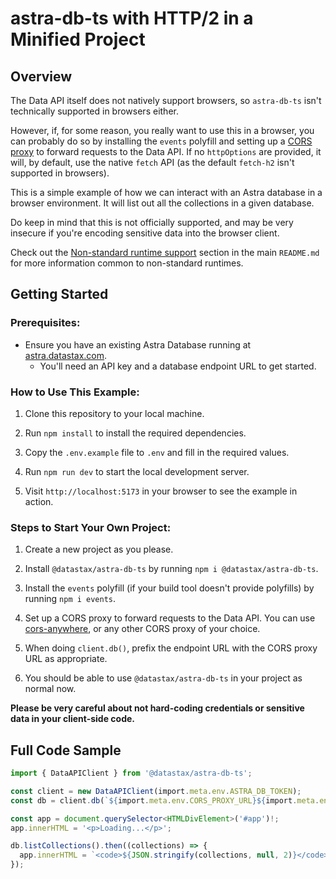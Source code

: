 # astra-db-ts with HTTP/2 in a Minified Project

## Overview

The Data API itself does not natively support browsers, so `astra-db-ts` isn't technically supported in browsers either.

However, if, for some reason, you really want to use this in a browser, you can probably do so by installing the
`events` polyfill and setting up a [CORS proxy](https://github.com/Rob--W/cors-anywhere) to forward requests to the Data API. If no `httpOptions` are
provided, it will, by default, use the native `fetch` API (as the default `fetch-h2` isn't supported in browsers).

This is a simple example of how we can interact with an Astra database in a browser environment. It will list out
all the collections in a given database.

Do keep in mind that this is not officially supported, and may be very insecure if you're encoding sensitive
data into the browser client.

Check out the [Non-standard runtime support](../../README.md#non-standard-runtime-support) section in the main `README.md` for more information common to
non-standard runtimes.

## Getting Started

### Prerequisites:

- Ensure you have an existing Astra Database running at [astra.datastax.com](https://astra.datastax.com/).
    - You'll need an API key and a database endpoint URL to get started.

### How to Use This Example:

1. Clone this repository to your local machine.

2. Run `npm install` to install the required dependencies.

3. Copy the `.env.example` file to `.env` and fill in the required values.

4. Run `npm run dev` to start the local development server.

5. Visit `http://localhost:5173` in your browser to see the example in action.

### Steps to Start Your Own Project:

1. Create a new project as you please.

2. Install `@datastax/astra-db-ts` by running `npm i @datastax/astra-db-ts`.

3. Install the `events` polyfill (if your build tool doesn't provide polyfills) by running `npm i events`. 

4. Set up a CORS proxy to forward requests to the Data API. You can use [cors-anywhere](https://github.com/Rob--W/cors-anywhere),
   or any other CORS proxy of your choice.

5. When doing `client.db()`, prefix the endpoint URL with the CORS proxy URL as appropriate.

6. You should be able to use `@datastax/astra-db-ts` in your project as normal now.

**Please be very careful about not hard-coding credentials or sensitive data in your client-side code.**

## Full Code Sample

```ts
import { DataAPIClient } from '@datastax/astra-db-ts';

const client = new DataAPIClient(import.meta.env.ASTRA_DB_TOKEN);
const db = client.db(`${import.meta.env.CORS_PROXY_URL}${import.meta.env.ASTRA_DB_ENDPOINT}`);

const app = document.querySelector<HTMLDivElement>('#app')!;
app.innerHTML = '<p>Loading...</p>';

db.listCollections().then((collections) => {
  app.innerHTML = `<code>${JSON.stringify(collections, null, 2)}</code>`;
});
```
